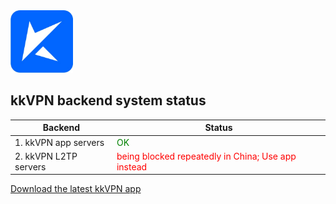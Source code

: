 <img src="kkLogoSmall.PNG" alt="kk Logo" width="100"/>

<!-- ![image](kkLogoSmall.PNG) -->


## kkVPN backend system status<br>  


| Backend | Status | 
| ----------- | ----------- | 
| 1. kkVPN app servers | <font color="green">OK</font>| 
| 2. kkVPN L2TP servers | <font color="red">being blocked repeatedly in China; Use app instead</font> | 
 
[Download the latest kkVPN app](https://github.com/a2z18/web/blob/main/getkk.md)
